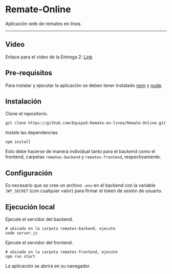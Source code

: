 # Remate-Online

Aplicación web de remates en línea.

---
## Video

Enlace para el video de la Entrega 2: [Link](https://youtu.be/7M_-3mWZi80)

## Pre-requisitos

Para instalar y ejecutar la aplicación se deben tener instalado [npm](https://www.npmjs.com/) y [node](https://nodejs.org/en/).

## Instalación

Clone el repositorio.

```shell
git clone https://github.com/Equipo5-Remate-en-linea/Remate-Online.git
```

Instale las dependencias

```shell
npm install
```

Esto debe hacerse de manera individual tanto para el backend como el frontend, carpetas `remates-backend` y `remates-frontend`, respectivamente.

## Configuración

Es necesario que se cree un archivo `.env` en el backend con la variable `JWT_SECRET` (con cualquier valor) para firmar el token de sesión de usuario.

## Ejecución local

Ejecute el servidor del backend.

```shell
# ubicado en la carpeta remates-backend, ejecute
node server.js
```

Ejecute el servidor del frontend.

```shell
# ubicado en la carpeta remates-frontend, ejecute
npm run start
```

La aplicación se abrirá en su navegador.
